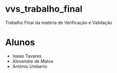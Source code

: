 # vvs_trabalho_final

Trabalho Final da matéria de Verificação e Validação

# Alunos

- Isaias Tavares
- Alexandre de Matos
- Antônio Umberto
